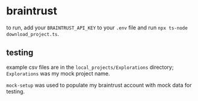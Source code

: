 # braintrust
to run, add your `BRAINTRUST_API_KEY` to your `.env` file and run `npx ts-node download_project.ts`.

## testing
example csv files are in the `local_projects/Explorations` directory; `Explorations` was my mock project name.

`mock-setup` was used to populate my braintrust account with mock data for testing.